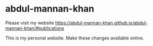 # abdul-mannan-khan
Please visit my website https://abdul-mannan-khan.github.io/abdul-mannan-khan/#publications

This is my personal website. Make these changes available online. 


